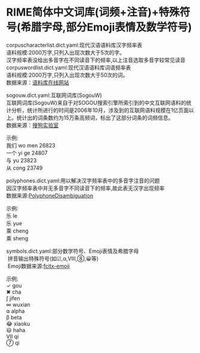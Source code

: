 RIME简体中文词库(词频+注音)+特殊符号(希腊字母,部分Emoji表情及数学符号)
=
corpuscharacterlist.dict.yaml:现代汉语语料库汉字频率表<br>语料规模:2000万字,只列入出现次数大于5次的字。<br>
汉字频率表没给出多音字在不同读音下的频率,以上注音选取多音字较常见读音<br>
corpuswordlist.dict.yaml:现代汉语语料库词语频率表<br>语料规模:2000万字,只列入出现次数大于50次的词。<br>
数据来源：[语料库在线网站](http://www.cncorpus.org)<br>

sogouw.dict.yaml:互联网词库(SogouW)<br>
互联网词库(SogouW)来自于对SOGOU搜索引擎所索引到的中文互联网语料的统计分析，统计所进行的时间是2006年10月，涉及到的互联网语料规模在1亿页面以上。统计出的词条数约为15万条高频词，标出了这部分词条的词频信息。<br>
数据来源：[搜狗实验室](http://www.sogou.com/labs/resource/w.php)<br>

示例:<br>
我们  wo men  26823<br>
一个  yi ge   24807<br>
与   yu  23823<br>
从   cong    23749<br>

polyphones.dict.yaml:用以解决汉字频率表中的多音字注音的问题<br>
因汉字频率表中并无多音字不同读音下的频率,故此表无汉字出现频率<br>
数据来源:[PolyphoneDisambiguation](https://github.com/hjzin/PolyphoneDisambiguation)<br>

示例:<br>
乐   le<br>
乐   yue<br>
乘   cheng<br>
乘   sheng<br>

symbols.dict.yaml:部分数学符号、Emoji表情及希腊字母<br>
 拼音输出特殊符号(如☑,α,Ⅷ,⑧,😀等)<br>
 Emoji数据来源:[fcitx-emoji](https://github.com/levinit/fcitx-emoji)<br>

示例:<br>
✓   gou<br>
✖   cha<br>
∫   jifen<br>
∞   wuxian<br>
α   alpha<br>
β   beta<br>
😂   xiaoku<br>
😃   haha<br>
Ⅶ   qi<br>
⑦   qi<br>

